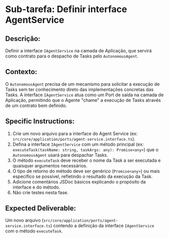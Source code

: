 # Sub-tarefa: Definir interface AgentService

## Descrição:

Definir a interface `IAgentService` na camada de Aplicação, que servirá como contrato para o despacho de Tasks pelo `AutonomousAgent`.

## Contexto:

O `AutonomousAgent` precisa de um mecanismo para solicitar a execução de Tasks sem ter conhecimento direto das implementações concretas das Tasks. A interface `IAgentService` atua como um Port de saída na camada de Aplicação, permitindo que o Agente "chame" a execução de Tasks através de um contrato bem definido.

## Specific Instructions:

1. Crie um novo arquivo para a interface do Agent Service (ex: `src/core/application/ports/agent-service.interface.ts`).
2. Defina a interface `IAgentService` com um método principal (ex: `executeTask(taskName: string, taskArgs: any): Promise<any>`) que o `AutonomousAgent` usará para despachar Tasks.
3. O método `executeTask` deve receber o nome da Task a ser executada e quaisquer argumentos necessários.
4. O tipo de retorno do método deve ser genérico (`Promise<any>`) ou mais específico se possível, refletindo o resultado da execução da Task.
5. Adicione comentários JSDoc básicos explicando o propósito da interface e do método.
6. Não crie testes nesta fase.

## Expected Deliverable:

Um novo arquivo (`src/core/application/ports/agent-service.interface.ts`) contendo a definição da interface `IAgentService` com o método `executeTask`.